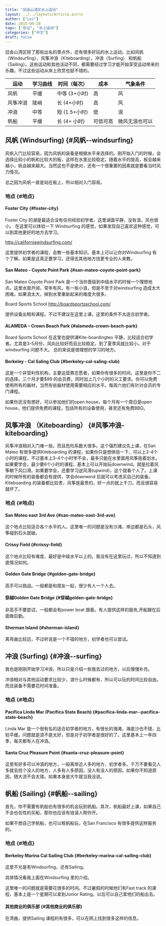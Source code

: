 ```yaml
---
title: "旧金山湾区水上运动"
layout: ../../layouts/Article.astro
author: ["Lei"]
date: 2015-04-28
tags: ["杂记", "水上运动"]
categories: ["中文"]
draft: false
---
```

旧金山湾区除了那些出名的景点外，还有很多好玩的水上运动。比如风帆（Windsurfing），风筝冲浪（Kiteboarding），冲浪（Surfing） 和帆船（Sailing）。这些运动和其他活动不同，都需要经过学习才能开始享受运动带来的乐趣。不过这些运动从岸上欣赏也挺不错的。

| 运动 | 学习曲线 | 时间（每次） | 成本 | 气象条件 |
|----|------|--------|----|------|
| 风帆 | 平缓 | 中等 (3+小时) | 高   | 风      |
| 风筝冲浪 | 陡峭 | 长 (4+小时) | 高   | 风      |
| 冲浪 | 中等 | 短 (1.5+小时) | 低   | 浪      |
| 帆船 | 平缓 | 长 (4+ 小时) | 可低可高 | 微风无浪也可以 |


## 风帆 (Windsurfing) {#风帆--windsurfing}

风帆入门比较容易，因为风帆的装备是根据水平来选择的。刚开始入门的时候，会选择比较小的帆和比较大的板，这样在水里比较稳定。随着水平的提高，板会越来越小，帆会越来越大。当然这也不是绝对，还有一个很重要的因素就是要看当时风力情况。

总之因为风帆一直是站在板上，所以相对入门容易。


### 地点 {#地点}


#### Foster City {#foster-city}

Foster City 的湖是最适合没有任何经验初学者。这里湖面平静，没有浪，风也很小。 在这里可以体验一下 Windsurfing 的感觉，如果发现自己喜欢这种感觉，可以到其他更好的地方去学习。

http://californiawindsurfing.com/

这里提供初学者的课程，会教一些基本知识。基本上可以让你对Windsurfing 有个了解。如果是这真正要学习，还得去其他地方找更专业的人来教。


#### San Mateo - Coyote Point Park {#san-mateo-coyote-point-park}

San Mateo Coyote Point Park 是一个当你晋级到中级水平的时候一个理想地点。这里水面开阔，常年有风，有一些小浪，但是不至于对windsurfing 造成太大困难。如果浪太大，掉到水里重新起来的难度大很多。

Board Sports School http://boardsportsschool.com/

提供设备出租和课程。不过不建议在这里上课，这里的条件不太适合初学者。


#### ALAMEDA – Crown Beach Park {#alameda-crown-beach-park}

Board Sports School 在这里也提供课Kite-boardingteo 平静，比较适合初学者。尤其是3-5月份，风向比较好而且比较稳定。到了夏季风就比较小。对于windsurfing 问题不大。 总的来说是很理想的学习的地方。


#### Berkeley - Cal Saling Club {#berkeley-cal-saling-club}

这是一个非营利性机构，主要运营靠志愿者，如果你有很多的时间，这里是你不二的选择。三个月才要$99 的会员费，同时加上几个小时的义工要求。你可以免费使用所有的器材，当然有些器材使用需要相应的水平。每周六他们有针对会员的专门课程。

如果你还没有想好，可以参加他们的open house，每个月有一个周日是open house，他们提供免费的课程，包括所有的设备使用，甚至还有免费BBQ。


## 风筝冲浪 （Kiteboarding） {#风筝冲浪-kiteboarding}

风筝冲浪相对入门难一些。而且危险系数大很多。这个强烈建议先上课，在San Mateo 有很多提供Kiteboarding 的课程，如果你只是想体验一下，可以上3-4个小时的课程，不过基本上3-4个小时学不会，最多只能在水里面用风筝拖着划水。如果要学会，最少要6个小时的课程。基本上可以开始玩downwind。就是拉着风筝朝下风口滑。如果要学会，还要学习逆风滑(upwind)，这个就看个人了。上课的时候所有的装备都会有提供，学会downwind 后就可以考虑买自己的装备。Kiteboarding 的装备都比较贵，风筝是最贵的，好一点的就上千刀，而且很容易就坏了。


### 地点 {#地点}


#### San Mateo east 3rd Ave {#san-mateo-east-3rd-ave}

这个地点比较适合各个水平的人。这里唯一的问题是没有沙滩，岸边都是石头，风筝碰到石头就破。


#### Crissy Field {#crissy-field}

这个地点比较有难度，最好是中级水平以上的。我没有在这里玩过，所以不知道到底情况如何。


#### Golden Gate Bridge {#golden-gate-bridge}

高手可以挑战。一般都是和朋友一起，很少有人一个人去。


#### 穿越Golden Gate Bridge {#穿越golden-gate-bridge}

非高手不要尝试，一般都会有power boat 跟着。有人提供这样的服务,开船跟在后面做后勤。


#### Sherman Island {#sherman-island}

离弯曲比较远，不过听说是一个不错的地方，初学者也可以尝试。


## 冲浪 (Surfing) {#冲浪--surfing}

我也是刚刚开始学习冲浪，所以只是介绍一些我去过的地方，以后慢慢补充。

冲浪相对与其他运动要求比较少，浪什么时候都有，所以可以玩的时间比较自由。而且装备不需要花时间准备。


### 地点 {#地点}


#### Pacifica Linda Mar (Pacifica State Beach) {#pacifica-linda-mar--pacifica-state-beach}

Linda Mar 是一个很有名的适合初学者的地方，有很长的海滩，海底沙也不错，比较平缓。问题就是浪不是太好，但是对于初学者是很好的了。这里基本上一年四季，每天都有人在冲浪。


#### Santa Cruz Pleasure Point {#santa-cruz-pleasure-point}

这里有好多可以冲浪的地方，一般离岸近人多的地方，初学者多。千万不要看见人多就去找个没人的地方，人多有人多原因，没人有没人的原因，如果你不知道原因，随大流不会太错。如果本身是大牛就当我没说。


## 帆船 (Sailing) {#帆船--sailing}

首先，你不需要有帆船也有很多的机会玩到帆船。其次，帆船最好上课，如果自己不会也任性的买船，那你也应该有钱请人帮你开。

如果不想自己学帆船，也可以租帆船玩，在San Francisco 有很多提供这样服务的。


### 地点 {#地点}


#### Berkeley Marina Cal Sailing Club {#berkeley-marina-cal-sailing-club}

这里不光是有Windsurfing，还有Sailing。

具体情况看我上面在Windsurfing 里的介绍。

这里唯一的问题就是需要花很多的时间。不过暑假的时候他们有Fast track 的课程，基本上是一个星期可以拿到Junior Rating。以后可以自己拿他们的船出去。


#### 其他商业的俱乐部 {#其他商业的俱乐部}

在湾曲，提供Sailing 课程的有很多，可以在网上找到很多这样的信息。